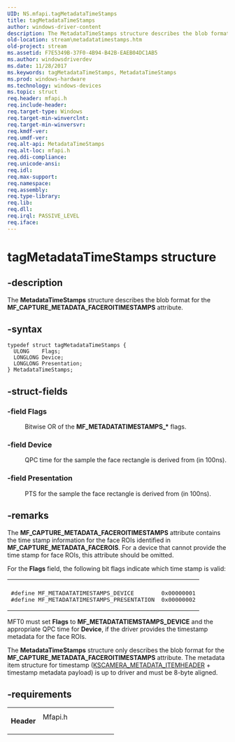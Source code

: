 ```yaml
---
UID: NS.mfapi.tagMetadataTimeStamps
title: tagMetadataTimeStamps
author: windows-driver-content
description: The MetadataTimeStamps structure describes the blob format for the MF_CAPTURE_METADATA_FACEROITIMESTAMPS attribute.
old-location: stream\metadatatimestamps.htm
old-project: stream
ms.assetid: F7E5349B-37F0-4B94-B42B-EAEB04DC1AB5
ms.author: windowsdriverdev
ms.date: 11/28/2017
ms.keywords: tagMetadataTimeStamps, MetadataTimeStamps
ms.prod: windows-hardware
ms.technology: windows-devices
ms.topic: struct
req.header: mfapi.h
req.include-header: 
req.target-type: Windows
req.target-min-winverclnt: 
req.target-min-winversvr: 
req.kmdf-ver: 
req.umdf-ver: 
req.alt-api: MetadataTimeStamps
req.alt-loc: mfapi.h
req.ddi-compliance: 
req.unicode-ansi: 
req.idl: 
req.max-support: 
req.namespace: 
req.assembly: 
req.type-library: 
req.lib: 
req.dll: 
req.irql: PASSIVE_LEVEL
req.iface: 
---
```


# tagMetadataTimeStamps structure



## -description
<p>The <b>MetadataTimeStamps</b> structure describes the blob format for the <b>MF_CAPTURE_METADATA_FACEROITIMESTAMPS</b> attribute.</p>


## -syntax

````
typedef struct tagMetadataTimeStamps {
  ULONG    Flags;
  LONGLONG Device;
  LONGLONG Presentation;
} MetadataTimeStamps;
````


## -struct-fields
<dl>

### -field Flags

<dd>
<p>Bitwise OR of the <b>MF_METADATATIMESTAMPS_*</b> flags.</p>
</dd>

### -field Device

<dd>
<p>QPC time for the sample  the face rectangle is derived from (in 100ns).</p>
</dd>

### -field Presentation

<dd>
<p>PTS for the sample  the face rectangle is derived from (in 100ns).</p>
</dd>
</dl>

## -remarks
<p>The <b>MF_CAPTURE_METADATA_FACEROITIMESTAMPS</b> attribute contains the time stamp information for the face ROIs identified in <b>MF_CAPTURE_METADATA_FACEROIS</b>.  For a  device that cannot provide the time stamp for face ROIs, this attribute should be omitted.</p>

<p>For the <b>Flags</b> field, the following bit flags  indicate which time stamp is valid:<div class="code"><span codelanguage=""><table>
<tr>
<th></th>
</tr>
<tr>
<td>
<pre>#define MF_METADATATIMESTAMPS_DEVICE        0x00000001
#define MF_METADATATIMESTAMPS_PRESENTATION  0x00000002</pre>
</td>
</tr>
</table></span></div>
</p>

<p>MFT0 must set <b>Flags</b> to <b>MF_METADATATIEMSTAMPS_DEVICE</b> and the appropriate QPC time for <b>Device</b>, if the driver provides the timestamp metadata for the face ROIs.</p>

<p>The <b>MetadataTimeStamps</b> structure only describes the blob format for the <b>MF_CAPTURE_METADATA_FACEROITIMESTAMPS</b> attribute.  The metadata item structure for timestamp (<a href="stream.kscamera_metadata_itemheader">KSCAMERA_METADATA_ITEMHEADER</a> + timestamp metadata payload) is up to driver and must be 8-byte aligned.</p>

## -requirements
<table>
<tr>
<th width="30%">
<p>Header</p>
</th>
<td width="70%">
<dl>
<dt>Mfapi.h</dt>
</dl>
</td>
</tr>
</table>